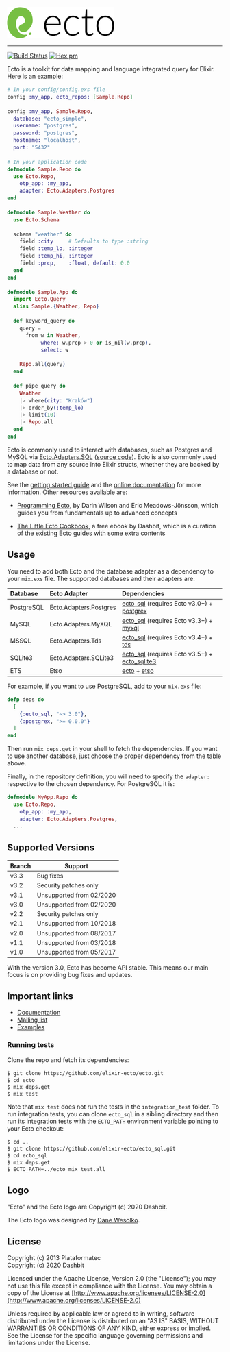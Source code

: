 <img width="250" src="https://github.com/elixir-ecto/ecto/raw/master/guides/images/logo.png" alt="Ecto">

---

[![Build Status](https://github.com/elixir-ecto/ecto/workflows/CI/badge.svg)](https://github.com/elixir-ecto/ecto/actions) [![Hex.pm](https://img.shields.io/hexpm/v/ecto.svg)](https://hex.pm/packages/ecto)

Ecto is a toolkit for data mapping and language integrated query for Elixir. Here is an example:

```elixir
# In your config/config.exs file
config :my_app, ecto_repos: [Sample.Repo]

config :my_app, Sample.Repo,
  database: "ecto_simple",
  username: "postgres",
  password: "postgres",
  hostname: "localhost",
  port: "5432"

# In your application code
defmodule Sample.Repo do
  use Ecto.Repo,
    otp_app: :my_app,
    adapter: Ecto.Adapters.Postgres
end

defmodule Sample.Weather do
  use Ecto.Schema

  schema "weather" do
    field :city     # Defaults to type :string
    field :temp_lo, :integer
    field :temp_hi, :integer
    field :prcp,    :float, default: 0.0
  end
end

defmodule Sample.App do
  import Ecto.Query
  alias Sample.{Weather, Repo}

  def keyword_query do
    query =
      from w in Weather,
           where: w.prcp > 0 or is_nil(w.prcp),
           select: w

    Repo.all(query)
  end

  def pipe_query do
    Weather
    |> where(city: "Kraków")
    |> order_by(:temp_lo)
    |> limit(10)
    |> Repo.all
  end
end
```

Ecto is commonly used to interact with databases, such as Postgres and MySQL via [Ecto.Adapters.SQL](http://hexdocs.pm/ecto_sql) ([source code](https://github.com/elixir-ecto/ecto_sql)). Ecto is also commonly used to map data from any source into Elixir structs, whether they are backed by a database or not.

See the [getting started guide](http://hexdocs.pm/ecto/getting-started.html) and the [online documentation](http://hexdocs.pm/ecto) for more information. Other resources available are:

  * [Programming Ecto](https://pragprog.com/book/wmecto/programming-ecto), by Darin Wilson and Eric Meadows-Jönsson, which guides you from fundamentals up to advanced concepts

  * [The Little Ecto Cookbook](https://dashbit.co/ebooks/the-little-ecto-cookbook), a free ebook by Dashbit, which is a curation of the existing Ecto guides with some extra contents

## Usage

You need to add both Ecto and the database adapter as a dependency to your `mix.exs` file. The supported databases and their adapters are:

Database   | Ecto Adapter           | Dependencies
:----------| :--------------------- | :-----------------------------------------------
PostgreSQL | Ecto.Adapters.Postgres | [ecto_sql][ecto_sql] (requires Ecto v3.0+) + [postgrex][postgrex]
MySQL      | Ecto.Adapters.MyXQL    | [ecto_sql][ecto_sql] (requires Ecto v3.3+) + [myxql][myxql]
MSSQL      | Ecto.Adapters.Tds      | [ecto_sql][ecto_sql] (requires Ecto v3.4+) + [tds][tds]
SQLite3    | Ecto.Adapters.SQLite3  | [ecto_sql][ecto_sql] (requires Ecto v3.5+) + [ecto_sqlite3][ecto_sqlite3]
ETS        | Etso                   | [ecto][ecto] + [etso][etso]

[ecto]: http://github.com/elixir-ecto/ecto
[ecto_sql]: http://github.com/elixir-ecto/ecto_sql
[postgrex]: http://github.com/elixir-ecto/postgrex
[myxql]: http://github.com/elixir-ecto/myxql
[tds]: https://github.com/livehelpnow/tds
[ecto_sqlite3]: https://github.com/elixir-sqlite/ecto_sqlite3
[etso]: https://github.com/evadne/etso

For example, if you want to use PostgreSQL, add to your `mix.exs` file:

```elixir
defp deps do
  [
    {:ecto_sql, "~> 3.0"},
    {:postgrex, ">= 0.0.0"}
  ]
end
```

Then run `mix deps.get` in your shell to fetch the dependencies. If you want to use another database, just choose the proper dependency from the table above.

Finally, in the repository definition, you will need to specify the `adapter:` respective to the chosen dependency. For PostgreSQL it is:

```elixir
defmodule MyApp.Repo do
  use Ecto.Repo,
    otp_app: :my_app,
    adapter: Ecto.Adapters.Postgres,
  ...
```

## Supported Versions

| Branch | Support                  |
| ------ | ------------------------ |
| v3.3   | Bug fixes                |
| v3.2   | Security patches only    |
| v3.1   | Unsupported from 02/2020 |
| v3.0   | Unsupported from 02/2020 |
| v2.2   | Security patches only    |
| v2.1   | Unsupported from 10/2018 |
| v2.0   | Unsupported from 08/2017 |
| v1.1   | Unsupported from 03/2018 |
| v1.0   | Unsupported from 05/2017 |

With the version 3.0, Ecto has become API stable. This means our main focus is on providing bug fixes and updates.

## Important links

  * [Documentation](http://hexdocs.pm/ecto)
  * [Mailing list](https://groups.google.com/forum/#!forum/elixir-ecto)
  * [Examples](https://github.com/elixir-ecto/ecto/tree/master/examples)

### Running tests

Clone the repo and fetch its dependencies:

    $ git clone https://github.com/elixir-ecto/ecto.git
    $ cd ecto
    $ mix deps.get
    $ mix test

Note that `mix test` does not run the tests in the `integration_test` folder. To run integration tests, you can clone `ecto_sql` in a sibling directory and then run its integration tests with the `ECTO_PATH` environment variable pointing to your Ecto checkout:

    $ cd ..
    $ git clone https://github.com/elixir-ecto/ecto_sql.git
    $ cd ecto_sql
    $ mix deps.get
    $ ECTO_PATH=../ecto mix test.all

## Logo

"Ecto" and the Ecto logo are Copyright (c) 2020 Dashbit.

The Ecto logo was designed by [Dane Wesolko](http://www.danewesolko.com).

## License

Copyright (c) 2013 Plataformatec \
Copyright (c) 2020 Dashbit

Licensed under the Apache License, Version 2.0 (the "License");
you may not use this file except in compliance with the License.
You may obtain a copy of the License at [http://www.apache.org/licenses/LICENSE-2.0](http://www.apache.org/licenses/LICENSE-2.0)

Unless required by applicable law or agreed to in writing, software
distributed under the License is distributed on an "AS IS" BASIS,
WITHOUT WARRANTIES OR CONDITIONS OF ANY KIND, either express or implied.
See the License for the specific language governing permissions and
limitations under the License.
